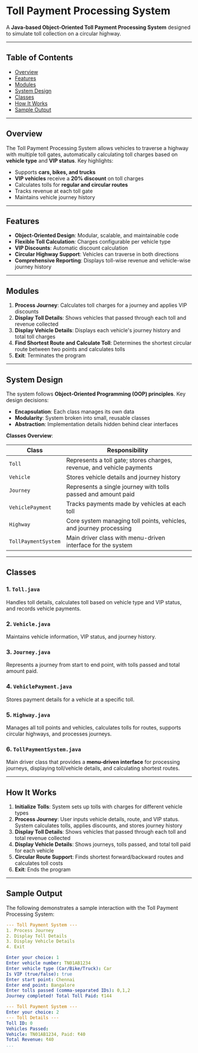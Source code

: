 # Toll Payment Processing System

A **Java-based Object-Oriented Toll Payment Processing System** designed to simulate toll collection on a circular highway. 

---

## Table of Contents
- [Overview](#overview)  
- [Features](#features)  
- [Modules](#modules)  
- [System Design](#system-design)  
- [Classes](#classes)  
- [How It Works](#how-it-works)  
- [Sample Output](#sample-output)  

---

## Overview

The Toll Payment Processing System allows vehicles to traverse a highway with multiple toll gates, automatically calculating toll charges based on **vehicle type** and **VIP status**. Key highlights:

- Supports **cars, bikes, and trucks**  
- **VIP vehicles** receive a **20% discount** on toll charges  
- Calculates tolls for **regular and circular routes**  
- Tracks revenue at each toll gate  
- Maintains vehicle journey history  

---

## Features

- **Object-Oriented Design**: Modular, scalable, and maintainable code  
- **Flexible Toll Calculation**: Charges configurable per vehicle type  
- **VIP Discounts**: Automatic discount calculation  
- **Circular Highway Support**: Vehicles can traverse in both directions  
- **Comprehensive Reporting**: Displays toll-wise revenue and vehicle-wise journey history  

---

## Modules

1. **Process Journey**: Calculates toll charges for a journey and applies VIP discounts  
2. **Display Toll Details**: Shows vehicles that passed through each toll and revenue collected  
3. **Display Vehicle Details**: Displays each vehicle's journey history and total toll charges  
4. **Find Shortest Route and Calculate Toll**: Determines the shortest circular route between two points and calculates tolls  
5. **Exit**: Terminates the program  

---

## System Design

The system follows **Object-Oriented Programming (OOP) principles**. Key design decisions:

- **Encapsulation**: Each class manages its own data  
- **Modularity**: System broken into small, reusable classes  
- **Abstraction**: Implementation details hidden behind clear interfaces  

**Classes Overview**:  

| Class | Responsibility |
|-------|----------------|
| `Toll` | Represents a toll gate; stores charges, revenue, and vehicle payments |
| `Vehicle` | Stores vehicle details and journey history |
| `Journey` | Represents a single journey with tolls passed and amount paid |
| `VehiclePayment` | Tracks payments made by vehicles at each toll |
| `Highway` | Core system managing toll points, vehicles, and journey processing |
| `TollPaymentSystem` | Main driver class with menu-driven interface for the system |

---

## Classes

### 1. `Toll.java`
Handles toll details, calculates toll based on vehicle type and VIP status, and records vehicle payments.

### 2. `Vehicle.java`
Maintains vehicle information, VIP status, and journey history.

### 3. `Journey.java`
Represents a journey from start to end point, with tolls passed and total amount paid.

### 4. `VehiclePayment.java`
Stores payment details for a vehicle at a specific toll.

### 5. `Highway.java`
Manages all toll points and vehicles, calculates tolls for routes, supports circular highways, and processes journeys.

### 6. `TollPaymentSystem.java`
Main driver class that provides a **menu-driven interface** for processing journeys, displaying toll/vehicle details, and calculating shortest routes.

---

## How It Works

1. **Initialize Tolls**: System sets up tolls with charges for different vehicle types  
2. **Process Journey**: User inputs vehicle details, route, and VIP status. System calculates tolls, applies discounts, and stores journey history  
3. **Display Toll Details**: Shows vehicles that passed through each toll and total revenue collected  
4. **Display Vehicle Details**: Shows journeys, tolls passed, and total toll paid for each vehicle  
5. **Circular Route Support**: Finds shortest forward/backward routes and calculates toll costs  
6. **Exit**: Ends the program  

---

## Sample Output

The following demonstrates a sample interaction with the Toll Payment Processing System:

```yaml
--- Toll Payment System ---
1. Process Journey
2. Display Toll Details
3. Display Vehicle Details
4. Exit

Enter your choice: 1
Enter vehicle number: TN01AB1234
Enter vehicle type (Car/Bike/Truck): Car
Is VIP (true/false): true
Enter start point: Chennai
Enter end point: Bangalore
Enter tolls passed (comma-separated IDs): 0,1,2
Journey completed! Total Toll Paid: ₹144

--- Toll Payment System ---
Enter your choice: 2
--- Toll Details ---
Toll ID: 0
Vehicles Passed:
Vehicle: TN01AB1234, Paid: ₹40
Total Revenue: ₹40
...
